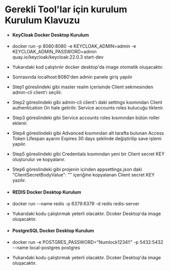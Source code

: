 # Gerekli Tool'lar için kurulum Kurulum Klavuzu

- #### KeyCloak Docker Desktop Kurulum

- docker run -p 8080:8080 -e KEYCLOAK_ADMIN=admin -e KEYCLOAK_ADMIN_PASSWORD=admin quay.io/keycloak/keycloak:22.0.3 start-dev

- Yukarıdaki kod çalıştırılır docker desktop'da image otomatik oluşacaktır.

- Sonrasında localhost:8080'den admin panele giriş yapılır

- Step1 göreslindeki gibi master realm içerisinde Client sekmesinden admin-cli client'ı seçilir.

- Step2 göreslindeki gibi admin-cli client'ı daki settings kısımından Client authentication On hale getirilir. Service accounts roles kutucuğu tiklenir.

- Step3 göreslindeki gibi Service accounts roles kısımından bütün roller eklenir.

- Step4 göreslindeki gibi Advanced kısımından alt tarafta bulunan Access Token Lifespan ayarını Expires 30 days şeklinde değiştirilip save işlemi yapılır.

- Step5 göreslindeki gibi Credentials kısımından yeni bir Client secret KEY oluşturulur ve kopyalanır.

- Step6 göreslindeki gibi projenin içinden appsettings.json daki "ClientSecretBodyValue": "" içeriğine kopyalanan Client secret KEY yazılır.


- #### REDIS Docker Desktop Kurulum

- docker run --name redis  -p 6379:6379  -d redis redis-server

- Yukarıdaki kodu çalıştırmak yeterli olacaktır. Dcoker Desktop'da image oluşacaktır.
  
- #### PostgreSQL Docker Desktop Kurulum

- docker run -e POSTGRES_PASSWORD="Numlock1234!!" -p 5432:5432 --name local-postgres postgres

- Yukarıdaki kodu çalıştırmak yeterli olacaktır. Dcoker Desktop'da image oluşacaktır.

